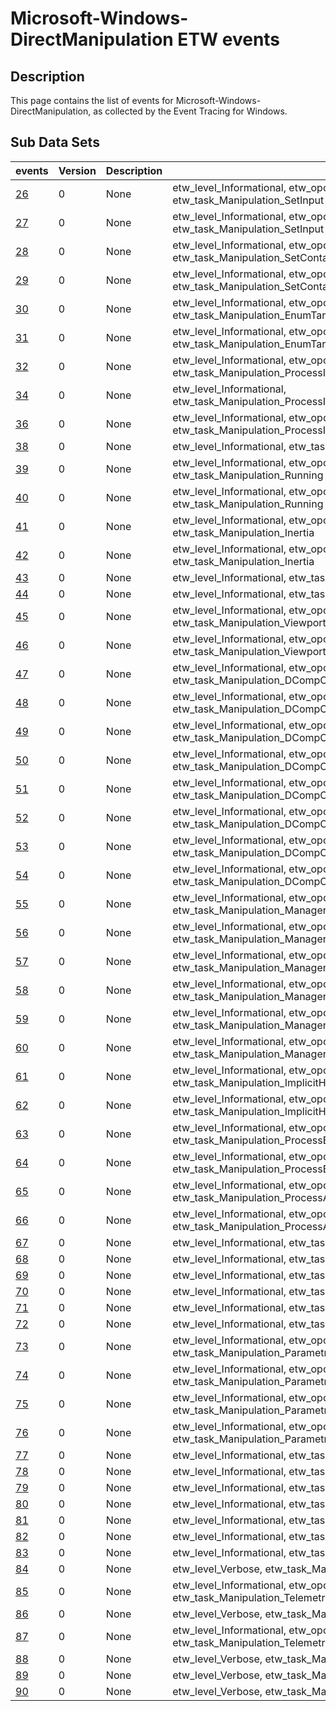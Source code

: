 # Microsoft-Windows-DirectManipulation ETW events

## Description
This page contains the list of events for Microsoft-Windows-DirectManipulation, as collected by the Event Tracing for Windows.

## Sub Data Sets
|events|Version|Description|Tags|
|---|---|---|---|
|[26](events/event-26.md)|0|None|etw_level_Informational, etw_opcode_Start, etw_task_Manipulation_SetInput|
|[27](events/event-27.md)|0|None|etw_level_Informational, etw_opcode_Stop, etw_task_Manipulation_SetInput|
|[28](events/event-28.md)|0|None|etw_level_Informational, etw_opcode_Start, etw_task_Manipulation_SetContact|
|[29](events/event-29.md)|0|None|etw_level_Informational, etw_opcode_Stop, etw_task_Manipulation_SetContact|
|[30](events/event-30.md)|0|None|etw_level_Informational, etw_opcode_Start, etw_task_Manipulation_EnumTargets|
|[31](events/event-31.md)|0|None|etw_level_Informational, etw_opcode_Stop, etw_task_Manipulation_EnumTargets|
|[32](events/event-32.md)|0|None|etw_level_Informational, etw_opcode_Start, etw_task_Manipulation_ProcessInput_RegionUpdate|
|[34](events/event-34.md)|0|None|etw_level_Informational, etw_task_Manipulation_ProcessInput_MotionUpdate|
|[36](events/event-36.md)|0|None|etw_level_Informational, etw_opcode_Start, etw_task_Manipulation_ProcessInputInteraction|
|[38](events/event-38.md)|0|None|etw_level_Informational, etw_task_Manipulation_LayerCommit|
|[39](events/event-39.md)|0|None|etw_level_Informational, etw_opcode_Start, etw_task_Manipulation_Running|
|[40](events/event-40.md)|0|None|etw_level_Informational, etw_opcode_Stop, etw_task_Manipulation_Running|
|[41](events/event-41.md)|0|None|etw_level_Informational, etw_opcode_Start, etw_task_Manipulation_Inertia|
|[42](events/event-42.md)|0|None|etw_level_Informational, etw_opcode_Stop, etw_task_Manipulation_Inertia|
|[43](events/event-43.md)|0|None|etw_level_Informational, etw_task_Manipulation_DManipTrigger|
|[44](events/event-44.md)|0|None|etw_level_Informational, etw_task_Manipulation_UpdateTransform|
|[45](events/event-45.md)|0|None|etw_level_Informational, etw_opcode_Start, etw_task_Manipulation_ViewportAbandon|
|[46](events/event-46.md)|0|None|etw_level_Informational, etw_opcode_Stop, etw_task_Manipulation_ViewportAbandon|
|[47](events/event-47.md)|0|None|etw_level_Informational, etw_opcode_Start, etw_task_Manipulation_DCompCompositorOnViewportStatusChanged|
|[48](events/event-48.md)|0|None|etw_level_Informational, etw_opcode_Stop, etw_task_Manipulation_DCompCompositorOnViewportStatusChanged|
|[49](events/event-49.md)|0|None|etw_level_Informational, etw_opcode_Start, etw_task_Manipulation_DCompCompositorOnViewportUpdated|
|[50](events/event-50.md)|0|None|etw_level_Informational, etw_opcode_Stop, etw_task_Manipulation_DCompCompositorOnViewportUpdated|
|[51](events/event-51.md)|0|None|etw_level_Informational, etw_opcode_Start, etw_task_Manipulation_DCompCompositorOnContentUpdated|
|[52](events/event-52.md)|0|None|etw_level_Informational, etw_opcode_Stop, etw_task_Manipulation_DCompCompositorOnContentUpdated|
|[53](events/event-53.md)|0|None|etw_level_Informational, etw_opcode_Start, etw_task_Manipulation_DCompCompositorUpdate|
|[54](events/event-54.md)|0|None|etw_level_Informational, etw_opcode_Stop, etw_task_Manipulation_DCompCompositorUpdate|
|[55](events/event-55.md)|0|None|etw_level_Informational, etw_opcode_Start, etw_task_Manipulation_ManagerActivate|
|[56](events/event-56.md)|0|None|etw_level_Informational, etw_opcode_Stop, etw_task_Manipulation_ManagerActivate|
|[57](events/event-57.md)|0|None|etw_level_Informational, etw_opcode_Start, etw_task_Manipulation_ManagerDeactivate|
|[58](events/event-58.md)|0|None|etw_level_Informational, etw_opcode_Stop, etw_task_Manipulation_ManagerDeactivate|
|[59](events/event-59.md)|0|None|etw_level_Informational, etw_opcode_Start, etw_task_Manipulation_ManagerCreateViewport|
|[60](events/event-60.md)|0|None|etw_level_Informational, etw_opcode_Stop, etw_task_Manipulation_ManagerCreateViewport|
|[61](events/event-61.md)|0|None|etw_level_Informational, etw_opcode_Start, etw_task_Manipulation_ImplicitHitTest|
|[62](events/event-62.md)|0|None|etw_level_Informational, etw_opcode_Stop, etw_task_Manipulation_ImplicitHitTest|
|[63](events/event-63.md)|0|None|etw_level_Informational, etw_opcode_Start, etw_task_Manipulation_ProcessBufferedQueue|
|[64](events/event-64.md)|0|None|etw_level_Informational, etw_opcode_Stop, etw_task_Manipulation_ProcessBufferedQueue|
|[65](events/event-65.md)|0|None|etw_level_Informational, etw_opcode_Start, etw_task_Manipulation_ProcessAutoInput|
|[66](events/event-66.md)|0|None|etw_level_Informational, etw_opcode_Stop, etw_task_Manipulation_ProcessAutoInput|
|[67](events/event-67.md)|0|None|etw_level_Informational, etw_task_Manipulation_Behaviors|
|[68](events/event-68.md)|0|None|etw_level_Informational, etw_task_Manipulation_Behaviors|
|[69](events/event-69.md)|0|None|etw_level_Informational, etw_task_Manipulation_Behaviors|
|[70](events/event-70.md)|0|None|etw_level_Informational, etw_task_Manipulation_Behaviors|
|[71](events/event-71.md)|0|None|etw_level_Informational, etw_task_Manipulation_Prediction|
|[72](events/event-72.md)|0|None|etw_level_Informational, etw_task_Manipulation_Inertia|
|[73](events/event-73.md)|0|None|etw_level_Informational, etw_opcode_Start, etw_task_Manipulation_ParametricMotion|
|[74](events/event-74.md)|0|None|etw_level_Informational, etw_opcode_Stop, etw_task_Manipulation_ParametricMotion|
|[75](events/event-75.md)|0|None|etw_level_Informational, etw_opcode_Start, etw_task_Manipulation_ParametricMotion|
|[76](events/event-76.md)|0|None|etw_level_Informational, etw_opcode_Stop, etw_task_Manipulation_ParametricMotion|
|[77](events/event-77.md)|0|None|etw_level_Informational, etw_task_Manipulation_Inertia|
|[78](events/event-78.md)|0|None|etw_level_Informational, etw_task_Manipulation_ViewportEnable|
|[79](events/event-79.md)|0|None|etw_level_Informational, etw_task_Manipulation_ViewportDisable|
|[80](events/event-80.md)|0|None|etw_level_Informational, etw_task_Manipulation_ZoomToRect|
|[81](events/event-81.md)|0|None|etw_level_Informational, etw_task_Manipulation_Storyboard|
|[82](events/event-82.md)|0|None|etw_level_Informational, etw_task_Manipulation_PointerAssociation|
|[83](events/event-83.md)|0|None|etw_level_Informational, etw_task_Manipulation_InputHandled|
|[84](events/event-84.md)|0|None|etw_level_Verbose, etw_task_Manipulation_Telemetry|
|[85](events/event-85.md)|0|None|etw_level_Informational, etw_opcode_Start, etw_task_Manipulation_Telemetry|
|[86](events/event-86.md)|0|None|etw_level_Verbose, etw_task_Manipulation_Telemetry|
|[87](events/event-87.md)|0|None|etw_level_Informational, etw_opcode_Stop, etw_task_Manipulation_Telemetry|
|[88](events/event-88.md)|0|None|etw_level_Verbose, etw_task_Manipulation_Telemetry|
|[89](events/event-89.md)|0|None|etw_level_Verbose, etw_task_Manipulation_TurnOffInteraction|
|[90](events/event-90.md)|0|None|etw_level_Verbose, etw_task_Manipulation_TurnOnInteraction|
